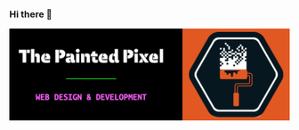 ### Hi there 👋

![](https://github.com/Wingkelinks/Wingkelinks/blob/ea9919737d5d5a9af97e10896e01d0897ec999b9/Painted%20Pixel%20Banner%201.png)

<!--
**Wingkelinks/Wingkelinks** is a ✨ _special_ ✨ repository because its `README.md` (this file) appears on your GitHub profile.

Here are some ideas to get you started:

- 🔭 I’m currently working on ...
- 🌱 I’m currently learning ...
- 👯 I’m looking to collaborate on ...
- 🤔 I’m looking for help with ...
- 💬 Ask me about ...
- 📫 How to reach me: ...
- 😄 Pronouns: ...
- ⚡ Fun fact: ...
-->
